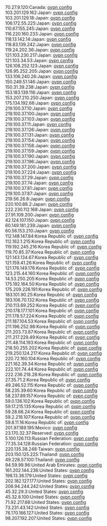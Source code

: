 70.27.9.120:Canada: [ovpn config](vpn/70_27_9_120.ovpn)  
103.201.129.162:Japan: [ovpn config](vpn/103_201_129_162.ovpn)  
103.201.129.18:Japan: [ovpn config](vpn/103_201_129_18.ovpn)  
106.172.55.225:Japan: [ovpn config](vpn/106_172_55_225.ovpn)  
110.67.155.245:Japan: [ovpn config](vpn/110_67_155_245.ovpn)  
116.220.160.233:Japan: [ovpn config](vpn/116_220_160_233.ovpn)  
118.13.142.14:Japan: [ovpn config](vpn/118_13_142_14.ovpn)  
118.83.139.242:Japan: [ovpn config](vpn/118_83_139_242.ovpn)  
119.24.202.36:Japan: [ovpn config](vpn/119_24_202_36.ovpn)  
121.103.230.217:Japan: [ovpn config](vpn/121_103_230_217.ovpn)  
121.103.34.53:Japan: [ovpn config](vpn/121_103_34_53.ovpn)  
126.108.252.123:Japan: [ovpn config](vpn/126_108_252_123.ovpn)  
126.95.252.205:Japan: [ovpn config](vpn/126_95_252_205.ovpn)  
133.106.240.26:Japan: [ovpn config](vpn/133_106_240_26.ovpn)  
150.249.51.146:Japan: [ovpn config](vpn/150_249_51_146.ovpn)  
150.31.39.238:Japan: [ovpn config](vpn/150_31_39_238.ovpn)  
153.183.139.116:Japan: [ovpn config](vpn/153_183_139_116.ovpn)  
153.207.210.250:Japan: [ovpn config](vpn/153_207_210_250.ovpn)  
175.134.192.66:Japan: [ovpn config](vpn/175_134_192_66.ovpn)  
219.100.37.10:Japan: [ovpn config](vpn/219_100_37_10.ovpn)  
219.100.37.100:Japan: [ovpn config](vpn/219_100_37_100.ovpn)  
219.100.37.103:Japan: [ovpn config](vpn/219_100_37_103.ovpn)  
219.100.37.11:Japan: [ovpn config](vpn/219_100_37_11.ovpn)  
219.100.37.126:Japan: [ovpn config](vpn/219_100_37_126.ovpn)  
219.100.37.131:Japan: [ovpn config](vpn/219_100_37_131.ovpn)  
219.100.37.154:Japan: [ovpn config](vpn/219_100_37_154.ovpn)  
219.100.37.158:Japan: [ovpn config](vpn/219_100_37_158.ovpn)  
219.100.37.159:Japan: [ovpn config](vpn/219_100_37_159.ovpn)  
219.100.37.190:Japan: [ovpn config](vpn/219_100_37_190.ovpn)  
219.100.37.196:Japan: [ovpn config](vpn/219_100_37_196.ovpn)  
219.100.37.200:Japan: [ovpn config](vpn/219_100_37_200.ovpn)  
219.100.37.224:Japan: [ovpn config](vpn/219_100_37_224.ovpn)  
219.100.37.29:Japan: [ovpn config](vpn/219_100_37_29.ovpn)  
219.100.37.74:Japan: [ovpn config](vpn/219_100_37_74.ovpn)  
219.100.37.81:Japan: [ovpn config](vpn/219_100_37_81.ovpn)  
219.100.37.87:Japan: [ovpn config](vpn/219_100_37_87.ovpn)  
219.56.26.8:Japan: [ovpn config](vpn/219_56_26_8.ovpn)  
220.100.88.2:Japan: [ovpn config](vpn/220_100_88_2.ovpn)  
222.230.112.168:Japan: [ovpn config](vpn/222_230_112_168.ovpn)  
27.91.109.200:Japan: [ovpn config](vpn/27_91_109_200.ovpn)  
42.124.107.150:Japan: [ovpn config](vpn/42_124_107_150.ovpn)  
60.149.181.239:Japan: [ovpn config](vpn/60_149_181_239.ovpn)  
60.56.153.210:Japan: [ovpn config](vpn/60_56_153_210.ovpn)  
112.148.147.84:Korea Republic of: [ovpn config](vpn/112_148_147_84.ovpn)  
112.162.1.215:Korea Republic of: [ovpn config](vpn/112_162_1_215.ovpn)  
119.192.245.216:Korea Republic of: [ovpn config](vpn/119_192_245_216.ovpn)  
119.70.85.37:Korea Republic of: [ovpn config](vpn/119_70_85_37.ovpn)  
121.143.134.67:Korea Republic of: [ovpn config](vpn/121_143_134_67.ovpn)  
121.159.41.26:Korea Republic of: [ovpn config](vpn/121_159_41_26.ovpn)  
121.176.149.176:Korea Republic of: [ovpn config](vpn/121_176_149_176.ovpn)  
123.215.44.160:Korea Republic of: [ovpn config](vpn/123_215_44_160.ovpn)  
14.53.250.205:Korea Republic of: [ovpn config](vpn/14_53_250_205.ovpn)  
175.192.164.50:Korea Republic of: [ovpn config](vpn/175_192_164_50.ovpn)  
175.209.226.191:Korea Republic of: [ovpn config](vpn/175_209_226_191.ovpn)  
183.101.90.25:Korea Republic of: [ovpn config](vpn/183_101_90_25.ovpn)  
183.106.70.132:Korea Republic of: [ovpn config](vpn/183_106_70_132.ovpn)  
210.113.69.252:Korea Republic of: [ovpn config](vpn/210_113_69_252.ovpn)  
210.178.177.101:Korea Republic of: [ovpn config](vpn/210_178_177_101.ovpn)  
211.178.57.224:Korea Republic of: [ovpn config](vpn/211_178_57_224.ovpn)  
211.187.104.53:Korea Republic of: [ovpn config](vpn/211_187_104_53.ovpn)  
211.196.252.98:Korea Republic of: [ovpn config](vpn/211_196_252_98.ovpn)  
211.203.73.87:Korea Republic of: [ovpn config](vpn/211_203_73_87.ovpn)  
211.217.229.49:Korea Republic of: [ovpn config](vpn/211_217_229_49.ovpn)  
211.48.114.193:Korea Republic of: [ovpn config](vpn/211_48_114_193.ovpn)  
218.50.255.202:Korea Republic of: [ovpn config](vpn/218_50_255_202.ovpn)  
219.250.124.217:Korea Republic of: [ovpn config](vpn/219_250_124_217.ovpn)  
220.72.160.104:Korea Republic of: [ovpn config](vpn/220_72_160_104.ovpn)  
221.162.39.34:Korea Republic of: [ovpn config](vpn/221_162_39_34.ovpn)  
222.101.74.44:Korea Republic of: [ovpn config](vpn/222_101_74_44.ovpn)  
222.236.218.28:Korea Republic of: [ovpn config](vpn/222_236_218_28.ovpn)  
27.35.71.2:Korea Republic of: [ovpn config](vpn/27_35_71_2.ovpn)  
49.246.52.115:Korea Republic of: [ovpn config](vpn/49_246_52_115.ovpn)  
58.235.39.60:Korea Republic of: [ovpn config](vpn/58_235_39_60.ovpn)  
58.237.89.157:Korea Republic of: [ovpn config](vpn/58_237_89_157.ovpn)  
59.0.136.102:Korea Republic of: [ovpn config](vpn/59_0_136_102.ovpn)  
59.17.215.135:Korea Republic of: [ovpn config](vpn/59_17_215_135.ovpn)  
59.28.66.24:Korea Republic of: [ovpn config](vpn/59_28_66_24.ovpn)  
59.2.218.107:Korea Republic of: [ovpn config](vpn/59_2_218_107.ovpn)  
59.8.11.16:Korea Republic of: [ovpn config](vpn/59_8_11_16.ovpn)  
201.97.189.195:Mexico: [ovpn config](vpn/201_97_189_195.ovpn)  
23.170.32.37:Reserved: [ovpn config](vpn/23_170_32_37.ovpn)  
5.100.126.113:Russian Federation: [ovpn config](vpn/5_100_126_113.ovpn)  
77.35.34.128:Russian Federation: [ovpn config](vpn/77_35_34_128.ovpn)  
220.135.38.248:Taiwan: [ovpn config](vpn/220_135_38_248.ovpn)  
203.150.125.225:Thailand: [ovpn config](vpn/203_150_125_225.ovpn)  
49.228.57.100:Thailand: [ovpn config](vpn/49_228_57_100.ovpn)  
94.59.99.96:United Arab Emirates: [ovpn config](vpn/94_59_99_96.ovpn)  
161.202.144.236:United States: [ovpn config](vpn/161_202_144_236.ovpn)  
198.13.36.179:United States: [ovpn config](vpn/198_13_36_179.ovpn)  
202.182.127.177:United States: [ovpn config](vpn/202_182_127_177.ovpn)  
208.94.244.242:United States: [ovpn config](vpn/208_94_244_242.ovpn)  
45.32.29.3:United States: [ovpn config](vpn/45_32_29_3.ovpn)  
45.32.8.100:United States: [ovpn config](vpn/45_32_8_100.ovpn)  
71.92.217.68:United States: [ovpn config](vpn/71_92_217_68.ovpn)  
73.231.43.142:United States: [ovpn config](vpn/73_231_43_142.ovpn)  
76.170.166.127:United States: [ovpn config](vpn/76_170_166_127.ovpn)  
98.207.192.207:United States: [ovpn config](vpn/98_207_192_207.ovpn)  
